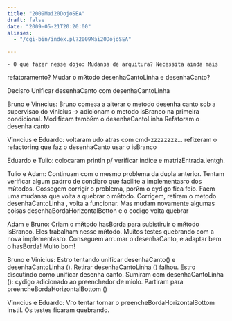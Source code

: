 ```yaml
---
title: "2009Mai20DojoSEA"
draft: false
date: "2009-05-21T20:20:00"
aliases:
  - "/cgi-bin/index.pl?2009Mai20DojoSEA"

---
```

    - O que fazer nesse dojo: Mudanзa de arquitura? Necessita ainda mais
refatoramento? Mudar o mйtodo desenhaCantoLinha e desenhaCanto?

Decisгo Unificar desenhaCanto com desenhaCantoLinha

Bruno e Vinнcius: Bruno comeзa a alterar o metodo desenha canto sob a
supervisao do vinicius -&gt; adicionam o metodo isBranco na primeira
condicional. Modificam tambйm o desenhaCantoLinha Refatoram o desenha
canto

Vinнcius e Eduardo: voltaram udo atras com cmd-zzzzzzzz... refizeram o
refactoring que faz o desenhaCanto usar o isBranco

Eduardo e Tulio: colocaram println p/ verificar indice e
matrizEntrada.lentgh.

Tulio e Adam: Continuam com o mesmo problema da dupla anterior. Tentam
verificar algum padrгo de condiзгo que facilite a implementaзгo dos
mйtodos. Cossegem corrigir o problema, porйm o cуdigo fica feio. Faem
uma mudanзa que volta a quebrar o mйtodo. Corrigem, retiram o metodo
desenhaCantoLinha , volta a funcionar. Mas mudam novamente algumas
coisas desenhaBordaHorizontalBotton e o codigo volta quebrar

Adam e Bruno: Criam o mйtodo hasBorda para subistiruir o mйtodo
isBranco. Eles trabalham nesse mйtodo. Muitos testes quebrando com a
nova implementaзгo. Conseguem arrumar o desenhaCanto, e adaptar bem o
hasBorda! Muito bom!

Bruno e Vinicius: Estгo tentando unificar desenhaCanto() e
desenhaCantoLinha (). Retirar desenhaCantoLinha () falhou. Estгo
discutindo como unificar desenha canto. Sumiram com desenhaCantoLinha
(): cуdigo adicionado ao preenchedor de miolo. Partiram para
preencheBordaHorizontalBottom ()

Vinнcius e Eduardo: Vгo tentar tornar o preencheBordaHorizontalBottom
inъtil. Os testes ficaram quebrando.



